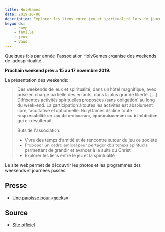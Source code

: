```yaml
---
title: HolyGames
date: 2019-10-06
description: Explorer les liens entre jeu et spiritualité lors de journées ou de weekends.
keywords:
    - camp
    - famille
    - jeux
    - Vaud
---
```


Quelques fois par année, l'association HolyGames organise des weekends de ludospiritualité.

**Prochain weekend prévu: 15 au 17 novembre 2019.**

La présentation des weekends: 

> Des weekends de jeux et spiritualité, dans un hôtel magnifique, avec prise en charge partielle des enfants, dans la plus grande liberté. [...] Différentes activités spirituelles proposées (sans obligation) au long du week-end. La participation à toutes les activités est absolument libre, facultative et optionnelle. HolyGames décline toute responsabilité en cas de croissance, épanouissement ou bénédiction qui en résulterait.
>
> Buts de l'association:
>
> - Vivre des temps d’amitié et de rencontre autour du jeu de société
> - Proposer un cadre amical pour partager des temps spirituels permettant de grandir et avancer à la suite du Christ
> - Explorer les liens entre le jeu et la spiritualité

Le site web permet de découvrir les photos et les programmes des weekends et journées passés.


## Presse

- [Une paroisse pour «geeks»](http://www.refbejuso.ch/fileadmin/user_upload/Downloads/ENSEMBLE/SR_PUB_ENSEMBLE-39_190603.pdf#page=15)

## Source

- [Site officiel](http://www.holygames.ch/)